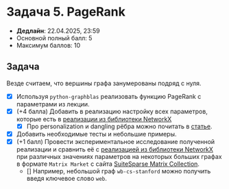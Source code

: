 # Задача 5. PageRank

* **Дедлайн**: 22.04.2025, 23:59
* Основной полный балл: 5
* Максимум баллов: 10

## Задача

Везде считаем, что вершины графа занумерованы подряд с нуля.

- [x] Используя `python-graphblas` реализовать функцию PageRank с параметрами из лекции.
- [x] (+4 балла) Добавить в реализацию настройку всех параметров, которые есть в [реализации из библиотеки NetworkX](https://networkx.org/documentation/stable/reference/algorithms/generated/networkx.algorithms.link_analysis.pagerank_alg.pagerank.html)
  - [x] Про personalization и dangling рёбра можно почитать в [статье](https://www.cis.upenn.edu/~mkearns/teaching/NetworkedLife/pagerank.pdf).
- [x] Добавить необходимые тесты и небольшие примеры.
- [x] (+1 балл) Провести экспериментальное исследование полученной реализации и сравнить её с [реализацией из библиотеки NetworkX](https://networkx.org/documentation/stable/reference/algorithms/generated/networkx.algorithms.link_analysis.pagerank_alg.pagerank.html) при различных значениях параметров на некоторых больших графах в формате `Matrix Market` с сайта [SuiteSparse Matrix Collection](https://sparse.tamu.edu/).
  - [] Например, небольшой граф `wb-cs-stanford` можно получить введя ключевое слово `web`.

